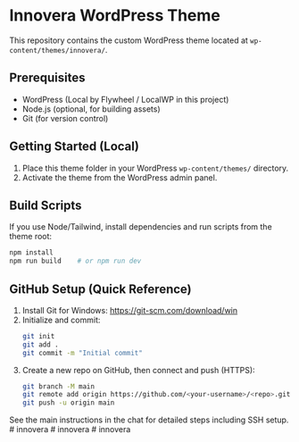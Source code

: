 # Innovera WordPress Theme

This repository contains the custom WordPress theme located at `wp-content/themes/innovera/`.

## Prerequisites
- WordPress (Local by Flywheel / LocalWP in this project)
- Node.js (optional, for building assets)
- Git (for version control)

## Getting Started (Local)
1. Place this theme folder in your WordPress `wp-content/themes/` directory.
2. Activate the theme from the WordPress admin panel.

## Build Scripts
If you use Node/Tailwind, install dependencies and run scripts from the theme root:

```bash
npm install
npm run build    # or npm run dev
```

## GitHub Setup (Quick Reference)
1. Install Git for Windows: https://git-scm.com/download/win
2. Initialize and commit:
   ```bash
   git init
   git add .
   git commit -m "Initial commit"
   ```
3. Create a new repo on GitHub, then connect and push (HTTPS):
   ```bash
   git branch -M main
   git remote add origin https://github.com/<your-username>/<repo>.git
   git push -u origin main
   ```

See the main instructions in the chat for detailed steps including SSH setup.
#   i n n o v e r a  
 #   i n n o v e r a  
 # innovera
